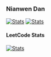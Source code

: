 <h3>Nianwen Dan</h3>
<a href="https://github.com/zanjie1999"><img alt="Stats" src="https://github-readme-stats.vercel.app/api?username=NianwenDan&rank_icon=github&line_height=28&show_icons=true"></a>
<a href="https://github.com/zanjie1999"><img alt="Stats" src="https://github-readme-stats.vercel.app/api/top-langs/?username=NianwenDan&show_icons=true&layout=compact&theme=vue&langs_count=10"></a>

#### LeetCode Stats

<a href="https://leetcode.com/Pigeon_D"><img alt="Stats" src="https://leetcode-stats-six.vercel.app/?username=Pigeon_D"></a>
